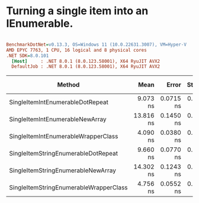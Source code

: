 # Turning a single item into an IEnumerable.



``` ini

BenchmarkDotNet=v0.13.3, OS=Windows 11 (10.0.22631.3007), VM=Hyper-V
AMD EPYC 7763, 1 CPU, 16 logical and 8 physical cores
.NET SDK=8.0.101
  [Host]     : .NET 8.0.1 (8.0.123.58001), X64 RyuJIT AVX2
  DefaultJob : .NET 8.0.1 (8.0.123.58001), X64 RyuJIT AVX2


```
|                                 Method |      Mean |     Error |    StdDev | Ratio | RatioSD |   Gen0 | Allocated | Alloc Ratio |
|--------------------------------------- |----------:|----------:|----------:|------:|--------:|-------:|----------:|------------:|
|       SingleItemIntEnumerableDotRepeat |  9.073 ns | 0.0715 ns | 0.0669 ns |  1.00 |    0.00 | 0.0019 |      32 B |        1.00 |
|        SingleItemIntEnumerableNewArray | 13.816 ns | 0.1450 ns | 0.1285 ns |  1.52 |    0.02 | 0.0038 |      64 B |        2.00 |
|    SingleItemIntEnumerableWrapperClass |  4.090 ns | 0.0380 ns | 0.0337 ns |  0.45 |    0.01 | 0.0014 |      24 B |        0.75 |
|    SingleItemStringEnumerableDotRepeat |  9.660 ns | 0.0770 ns | 0.0720 ns |  1.06 |    0.01 | 0.0024 |      40 B |        1.25 |
|     SingleItemStringEnumerableNewArray | 14.302 ns | 0.1243 ns | 0.1162 ns |  1.58 |    0.01 | 0.0038 |      64 B |        2.00 |
| SingleItemStringEnumerableWrapperClass |  4.756 ns | 0.0552 ns | 0.0517 ns |  0.52 |    0.01 | 0.0019 |      32 B |        1.00 |
